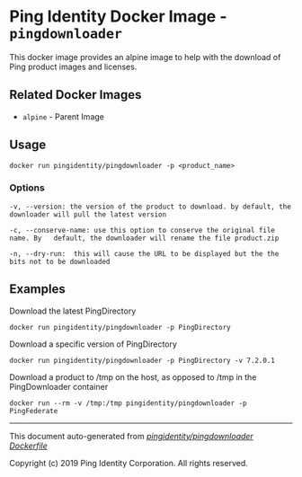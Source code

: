 
# Ping Identity Docker Image - `pingdownloader`

This docker image provides an alpine image to help with the download of
Ping product images and licenses.

## Related Docker Images
- `alpine` - Parent Image

## Usage
```shell
docker run pingidentity/pingdownloader -p <product_name>
```
### Options
```shell
-v, --version: the version of the product to download. by default, the downloader will pull the latest version

-c, --conserve-name: use this option to conserve the original file name. By   default, the downloader will rename the file product.zip

-n, --dry-run:	this will cause the URL to be displayed but the the bits not to be downloaded

```
## Examples
Download the latest PingDirectory
```
docker run pingidentity/pingdownloader -p PingDirectory
```

Download a specific version of PingDirectory
```
docker run pingidentity/pingdownloader -p PingDirectory -v 7.2.0.1
```

Download a product to /tmp on the host, as opposed to /tmp in the PingDownloader container
```
docker run --rm -v /tmp:/tmp pingidentity/pingdownloader -p PingFederate
```

---
This document auto-generated from _[pingidentity/pingdownloader Dockerfile](https://github.com/pingidentity/pingidentity-docker-builds/blob/master/pingdownloader/Dockerfile)_

Copyright (c)  2019 Ping Identity Corporation. All rights reserved.
